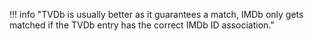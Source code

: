 <!-- markdownlint-disable MD041-->
!!! info "TVDb is usually better as it guarantees a match, IMDb only gets matched if the TVDb entry has the correct IMDb ID association."
<!-- markdownlint-enable MD041-->
